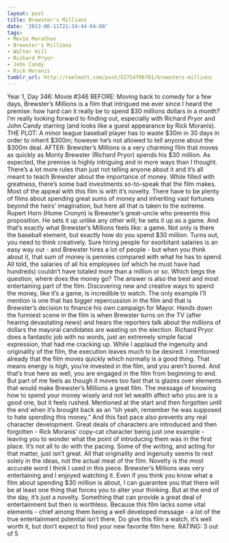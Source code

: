 ```yaml
---
layout: post
title: Brewster's Millions
date: '2013-06-11T21:34:44-04:00'
tags:
- Movie Marathon
- Brewster's Millions
- Walter Hill
- Richard Pryor
- John Candy
- Rick Moranis
tumblr_url: http://reelmatt.com/post/52754796701/brewsters-millions
---
```



Year 1, Day 346: Movie #346
BEFORE: Moving back to comedy for a few days, Brewster’s Millions is a film that intrigued me ever since I heard the premise: how hard can it really be to spend $30 millions dollars in a month? I’m really looking forward to finding out, especially with Richard Pryor and John Candy starring (and looks like a guest appearance by Rick Moranis).
THE PLOT: A minor league baseball player has to waste $30m in 30 days in order to inherit $300m; however he’s not allowed to tell anyone about the $300m deal.
AFTER: Brewster’s Millions is a very charming film that moves as quickly as Monty Brewster (Richard Pryor) spends his $30 million. As expected, the premise is highly intriguing and in more ways than I thought. There’s a lot more rules than just not telling anyone about it and it’s all meant to teach Brewster about the importance of money. While filled with greatness, there’s some bad investments so-to-speak that the film makes.
Most of the appeal with this film is with it’s novelty. There have to be plenty of films about spending great sums of money and inheriting vast fortunes beyond the heirs’ imagination, but here all that is taken to the extreme. Rupert Horn (Hume Cronyn) is Brewster’s great-uncle who presents this proposition. He sets it up unlike any other will; he sets it up as a game. And that’s exactly what Brewster’s Millions feels like: a game. Not only is there the baseball element, but exactly how do you spend $30 million. Turns out, you need to think creatively. Sure hiring people for exorbitant salaries is an easy way out - and Brewster hires a lot of people - but when you think about it, that sum of money is pennies compared with what he has to spend. All told, the salaries of all his employees (of which he must have had hundreds) couldn’t have totaled more than a million or so. Which begs the question, where does the money go? The answer is also the best and most entertaining part of the film. Discovering new and creative ways to spend the money, like it’s a game, is incredible to watch. The only example I’ll mention is one that has bigger repercussion in the film and that is Brewster’s decision to finance his own campaign for Mayor. Hands down the funniest scene in the film is when Brewster turns on the TV (after hearing devastating news) and hears the reporters talk about the millions of dollars the mayoral candidates are wasting on the election. Richard Pryor does a fantastic job with no words, just an extremely simple facial expression, that had me cracking up.
While I applaud the ingenuity and originality of the film, the execution leaves much to be desired. I mentioned already that the film moves quickly which normally is a good thing. That means energy is high, you’re invested in the film, and you aren’t bored. And that’s true here as well, you are engaged in the film from beginning to end. But part of me feels as though it moves too fast that is glazes over elements that would make Brewster’s Millions a great film. The message of knowing how to spend your money wisely and not let wealth affect who you are is a good one, but it feels rushed. Mentioned at the start and then forgotten until the end when it’s brought back as an “oh yeah, remember he was supposed to hate spending this money.” And this fast pace also prevents any real character development. Great deals of characters are introduced and then forgotten - Rick Moranis’ copy-cat character being just one example - leaving you to wonder what the point of introducing them was in the first place. It’s not all to do with the pacing. Some of the writing, and acting for that matter, just isn’t great. All that originality and ingenuity seems to rest solely in the ideas, not the actual meat of the film.
Novelty is the most accurate word I think I used in this piece. Brewster’s Millions was very entertaining and I enjoyed watching it. Even if you think you know what a film about spending $30 million is about, I can guarantee you that there will be at least one thing that forces you to alter your thinking. But at the end of the day, it’s just a novelty. Something that can provide a great deal of entertainment but then is worthless. Because this film lacks some vital elements - chief among them being a well developed message - a lot of the true entertainment potential isn’t there. Do give this film a watch, it’s well worth it, but don’t expect to find your new favorite film here.
RATING: 3 out of 5
